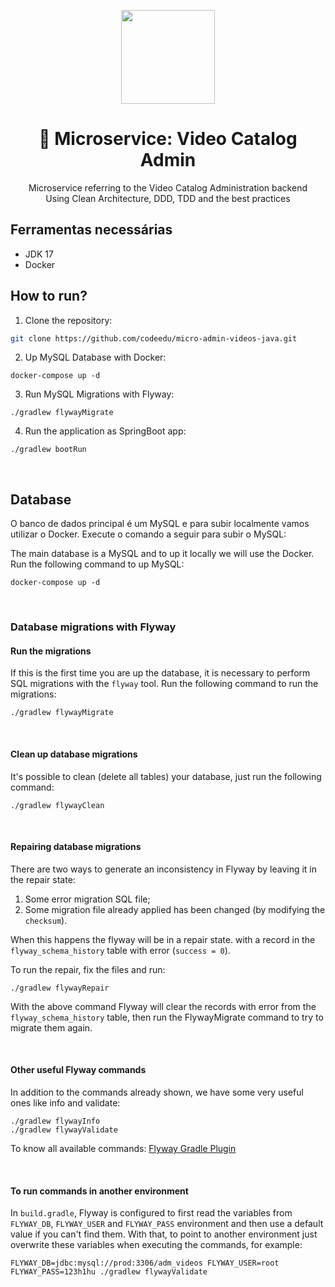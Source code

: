 <center>
  <p align="center">
    <img src="https://icon-library.com/images/java-icon-png/java-icon-png-15.jpg"  width="150" />
  </p>  
  <h1 align="center">🚀 Microservice: Video Catalog Admin</h1>
  <p align="center">
    Microservice referring to the Video Catalog Administration backend<br />
    Using Clean Architecture, DDD, TDD and the best practices
  </p>
</center>

## Ferramentas necessárias

- JDK 17
- Docker

## How to run?

1. Clone the repository:
```sh
git clone https://github.com/codeedu/micro-admin-videos-java.git
```

2. Up MySQL Database with Docker:
```shell
docker-compose up -d
```

3. Run MySQL Migrations with Flyway:
```shell
./gradlew flywayMigrate
```

4. Run the application as SpringBoot app:
```shell
./gradlew bootRun
``` 

<br/>

## Database

O banco de dados principal é um MySQL e para subir localmente vamos utilizar o
Docker. Execute o comando a seguir para subir o MySQL:

The main database is a MySQL and to up it locally we will use the
Docker. Run the following command to up MySQL:

```shell
docker-compose up -d
```

<br/>

### Database migrations with Flyway

#### Run the migrations

If this is the first time you are up the database, it is necessary
to perform SQL migrations with the `flyway` tool.
Run the following command to run the migrations:

```shell
./gradlew flywayMigrate
```
<br/>

#### Clean up database migrations

It's possible to clean (delete all tables) your database, just
run the following command:

```shell
./gradlew flywayClean
```

<br/>

#### Repairing database migrations

There are two ways to generate an inconsistency in Flyway by leaving it in the repair state:
1. Some error migration SQL file;
2. Some migration file already applied has been changed (by modifying the `checksum`).

When this happens the flyway will be in a repair state.
with a record in the `flyway_schema_history` table with error (`success = 0`).

To run the repair, fix the files and run:
```shell
./gradlew flywayRepair
```

With the above command Flyway will clear the records with error from the `flyway_schema_history` table,
then run the FlywayMigrate command to try to migrate them again.

<br/>

#### Other useful Flyway commands

In addition to the commands already shown, we have some very useful ones like info and validate:

```shell
./gradlew flywayInfo
./gradlew flywayValidate
```

To know all available commands: [Flyway Gradle Plugin](https://flywaydb.org/documentation/usage/gradle/info)

<br/>

#### To run commands in another environment

In `build.gradle`, Flyway is configured to first read the variables from
`FLYWAY_DB`, `FLYWAY_USER` and `FLYWAY_PASS` environment and then use a default value
if you can't find them. With that, to point to another environment just overwrite
these variables when executing the commands, for example:

```shell
FLYWAY_DB=jdbc:mysql://prod:3306/adm_videos FLYWAY_USER=root FLYWAY_PASS=123h1hu ./gradlew flywayValidate
```